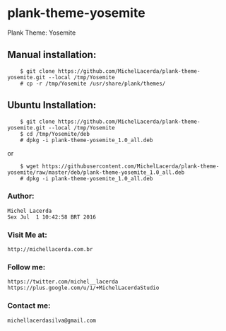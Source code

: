 # plank-theme-yosemite


Plank Theme: Yosemite

## Manual installation:

```
    $ git clone https://github.com/MichelLacerda/plank-theme-yosemite.git --local /tmp/Yosemite
    # cp -r /tmp/Yosemite /usr/share/plank/themes/
```

## Ubuntu Installation:

```
    $ git clone https://github.com/MichelLacerda/plank-theme-yosemite.git --local /tmp/Yosemite
    $ cd /tmp/Yosemite/deb
    # dpkg -i plank-theme-yosemite_1.0_all.deb
```
or
```
    $ wget https://githubusercontent.com/MichelLacerda/plank-theme-yosemite/raw/master/deb/plank-theme-yosemite_1.0_all.deb
    # dpkg -i plank-theme-yosemite_1.0_all.deb 
```

### Author:
    Michel Lacerda
    Sex Jul  1 10:42:58 BRT 2016
### Visit Me at:
    http://michellacerda.com.br
### Follow me:
    https://twitter.com/michel__lacerda
    https://plus.google.com/u/1/+MichelLacerdaStudio
### Contact me:
    michellacerdasilva@gmail.com



